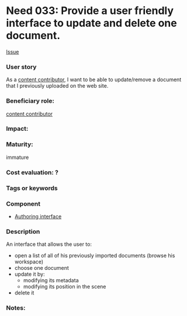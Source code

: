   
# Need 033: Provide a user friendly interface to update and delete one document.

[Issue](https://github.com/MEPP-team/UD-SV/issues/46)

### User story

As a [content contributor](Roles.md#content-contributor), I want to be able to update/remove a document that I previously uploaded on the web site.

### Beneficiary role: 
[content contributor](Roles.md#content-contributor)

### Impact: 

### Maturity: 
immature

### Cost evaluation: ?

### Tags or keywords

### Component
 * [Authoring interface](Definitions.md#authoring-interface)

### Description
An interface that allows the user to:
 - open a list of all of his previously imported documents (browse his workspace)
 - choose one document
 - update it by:
    - modifying its metadata
    - modifying its position in the scene
 - delete it    
 
### Notes:

